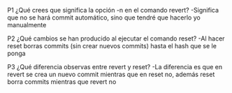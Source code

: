 ﻿P1 ¿Qué crees que significa la opción -n en el comando revert?
-Significa que no se hará commit automático, sino que tendré que hacerlo yo manualmente

P2 ¿Qué cambios se han producido al ejecutar el comando reset?
-Al hacer reset borras commits (sin crear nuevos commits) hasta el hash que se le ponga

P3 ¿Qué diferencia observas entre revert y reset?
-La diferencia es que en revert se crea un nuevo commit mientras que en reset no, además reset borra commits mientras que revert no